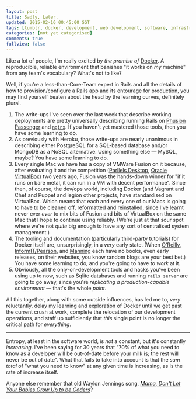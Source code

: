```yaml
---           
layout: post
title: Sadly, Later.
updated: 2015-02-16 00:45:00 SGT
tags: [tumblr, docker, development, web development, software, infrastructure, process improvement, virtualisation, virtualization]
categories: [not yet categorised]
comments: true
fullview: false
---
```


Like a lot of people, I'm really excited by *the promise of* [Docker](https://www.docker.com/). A reproducible, reliable environment that banishes "it works on *my* machine" from any team's vocabulary? What's not to like?

Well, if you're a less-than-Core-Team expert in Rails and all the details of how to provision/configure a Rails app and its entourage for production, you may find yourself beaten about the head by the learning curves, definitely plural.

1. The write-ups I've seen over the last week that describe working deployments are pretty universally describing running Rails on [Phusion Passenger](https://www.phusionpassenger.com/) and [`nginx`](http://nginx.org/). If you haven't yet mastered those tools, then you have some learning to do.
1. As previously with Heroku, those write-ups are nearly unanimous in describing either PostgreSQL for a SQL-based database and/or MongoDB as a NoSQL alternative. Using something else — MySQL, maybe? You have some learning to do.
1. Every single Mac we have has a copy of VMWare Fusion on it because, after evaluating it and the competition ([Parllels Desktop](http://www.parallels.com/products/desktop/), [Oracle VirtualBox](https://www.virtualbox.org/)) two years ago, Fusion was the hands-down winner for "if it runs on bare metal, it can run in a VM with decent performance". Since then, of course, the dev/ops world, including Docker (and Vagrant and Chef and Puppet and legion other projects, have standardised on VirtualBox. Which means that each and every one of our Macs is going to have to be cleaned off, reformatted and reinstalled, since I've learnt never ever *ever* to mix bits of Fusion and bits of VirtualBox on the same Mac that I hope to continue using reliably. (We're just at that sour spot where we're not *quite* big enough to have any sort of centralised system management.)
1. The tooling and documentation (particularly third-party tutorials) for Docker itself are, unsurprisingly, in a *very* early state. (When [O'Reilly](http://oreilly.com/), [InformIT/Pearson](http://www.informit.com/), and [Manning](http://manning.com/) each have no books, even early releases, on their websites, you know random blogs are your best bet.) You have some learning to do, and you're going to have to *work* at it.
1. Obviously, all the only-on-development tools and hacks you've been using up to now, such as Sqlite databases and running `rails server` are going to go away, since you're *replicating a production-capable environment* &mdash; that's the whole *point*.

All this together, along with some outside influences, has led me to, *very* reluctantly, delay my learning and exploration of Docker until we get past the current crush at work, complete the relocation of our development operations, and staff up sufficiently that *this* single point is no longer the critical path for *everything*.

----

Entropy, at least in the software world, is *not* a constant, but it's constantly *increasing*. I've been saying for 30 years that "70% of what you need to know as a developer will be out-of-date before your milk is; the rest will never be out of date". What that fails to take into account is that the *sum total* of "what you need to know" at any given time is increasing, as is the rate of increase itself.

Anyone else remember that old Waylon Jennings song, [*Mama, Don't Let Your Babies Grow Up to be Coders*](https://www.youtube.com/watch?v=Dgh6fDayDTI)?
